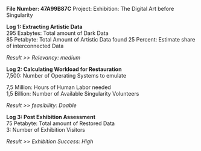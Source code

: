 **File Number: 47A99B87C**
Project: Exhibition: The Digital Art before Singularity 
                        
**Log 1: Extracting Artistic Data**  
295 Exabytes: Total amount of Dark Data  
85 Petabyte: Total Amount of Artistic Data found
25 Percent: Estimate share of interconnected Data 

*Result >> Relevancy: medium*

**Log 2: Calculating Workload for Restauration**  
7,500: Number of Operating Systems to emulate

7,5 Million: Hours of Human Labor needed  
1,5 Billion: Number of Available Singularity Volunteers

*Result >> feasibility: Doable*

**Log 3: Post Exhibition Assessment**  
75 Petabyte: Total amount of Restored Data  
3: Number of Exhibition Visitors

*Result >> Exhibition Success: High*
